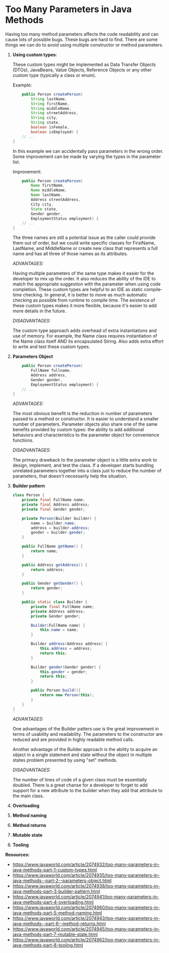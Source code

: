 # Too Many Parameters in Java Methods

Having too many method parameters affects the code readability and can cause lots of possible bugs. These bugs are hard to find.
There are some things we can do to avoid using multiple constructor or method parameters.

1. **Using custom types**:

    These custom types might be implemented as Data Transfer Objects (DTOs), JavaBeans, Value Objects, Reference Objects or any other custom type (typically a class or enum).

    Example:
    ```java
        public Person createPerson( 
            String lastName,
            String firstName,
            String middleName,
            String streetAddress,
            String city,
            String state,
            boolean isFemale,
            boolean isEmployed) {
        // ...
    }
    ```
    In this example we can accidentally pass parameters in the wrong order. Some improvement can be made by varying the types in the parameter list.

    Improvement:
    ```java
        public Person createPerson( 
            Name firstName,
            Name middleName,
            Name lastName,
            Address streetAddress,
            City city,
            State state,
            Gender gender,
            EmploymentStatus employment) {
        // ...
    }
    ```

    The three names are still a potential issue as the caller could provide them out of order, but we could write specific classes for FirstName, LastName, and MiddleName or create new class that represents a full name and has all three of those names as its attributes.

    *ADVANTAGES:*

    Having multiple parameters of the same type makes it easier for the developer to mix up the order. It also reduces the ability of the IDE to match the appropriate suggestion with the parameter when using code completion. These custom types are helpful to an IDE as static compile-time checking. In general, it is better to move as much automatic checking as possible from runtime to compile time. The existence of these custom types makes it more flexible, because it's easier to add more details in the future.

    *DISADVANTAGES:*

    The custom type approach adds overhead of extra instantiations and use of memory. For example, the Name class requires instantiation of the Name class itself AND its encapsulated String. Also adds extra effort to write and test these custom types.


2. **Parameters Object**

    ```java
        public Person createPerson( 
            FullName fullname,
            Address address,
            Gender gender,
            EmploymentStatus employment) {
        // ...
    }
    ```

    *ADVANTAGES:*

    The most obvious benefit is the reduction in number of parameters passed to a method or constructor. It is easier to understand a smaller number of parameters. Parameter objects also share one of the same benefits provided by custom types: the ability to add additional behaviors and characteristics to the parameter object for convenience functions.

    *DISADVANTAGES:*

    The primary drawback to the parameter object is a little extra work to design, implement, and test the class. If a developer starts bundling unrelated parameters together into a class just to reduce the number of parameters, that doesn't necessarily help the situation.


3. **Builder pattern**

    ```java
    class Person {
        private final FullName name;
        private final Address address;
        private final Gender gender;

        private Person(Builder builder) {
            name = builder.name;
            address = builder.address;
            gender = builder.gender;
        }

        public FullName getName() {
            return name;
        }

        public Address getAddress() {
            return address;
        }

        public Gender getGender() {
            return gender;
        }

        public static class Builder {
            private final FullName name;
            private Address address;
            private Gender gender;

            Builder(FullName name) {
                this.name = name;
            }

            Builder address(Address address) {
                this.address = address;
                return this;
            }

            Builder gender(Gender gender) {
                this.gender = gender;
                return this;
            }

            public Person build(){
                return new Person(this);
            }
        }
    }
    ```

    *ADVANTAGES:*

    One advantages of the Builder patters use is the great improvement in terms of usability and readability. The parameters to the constructor are reduced and are provided in highly readable method calls.

    Another advantage of the Builder approach is the ability to acquire an object in a single statement and state without the object in multiple states problem presented by using "set" methods.

    *DISADVANTAGES:*

    The number of lines of code of a given class must be essentially doubled. There is a great chanse for a developer to forget to add support for a new attribute to the builder when they add that attribute to the main class.
   
4. **Overloading** 

5. **Method naming**

6. **Method returns**

7. **Mutable state**

8. **Tooling**


**Resources:**
- https://www.javaworld.com/article/2074932/too-many-parameters-in-java-methods-part-1-custom-types.html
- https://www.javaworld.com/article/2074935/too-many-parameters-in-java-methods--part-2--parameters-object.html
- https://www.javaworld.com/article/2074938/too-many-parameters-in-java-methods-part-3-builder-pattern.html
- https://www.javaworld.com/article/2074941/too-many-parameters-in-java-methods-part-4-overloading.html
- https://www.javaworld.com/article/2074960/too-many-parameters-in-java-methods-part-5-method-naming.html
- https://www.javaworld.com/article/2074943/too-many-parameters-in-java-methods--part-6--method-returns.html
- https://www.javaworld.com/article/2074945/too-many-parameters-in-java-methods-part-7-mutable-state.html
- https://www.javaworld.com/article/2074962/too-many-parameters-in-java-methods-part-8-tooling.html

